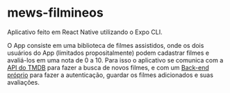 # mews-filmineos

Aplicativo feito em React Native utilizando o Expo CLI.

O App consiste em uma biblioteca de filmes assistidos, onde os dois usuários do App (limitados propositalmente) podem cadastrar filmes e avaliá-los em uma nota de 0 a 10. Para isso o aplicativo se comunica com a [API do TMDB](https://www.themoviedb.org/documentation/api) para fazer a busca de novos filmes, e com um [Back-end próprio](https://github.com/GustavoRFS/mews-filmineos-back-end) para fazer a autenticação, guardar os filmes adicionados e suas avaliações.
